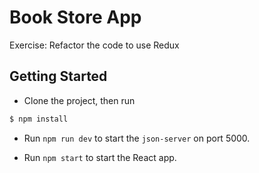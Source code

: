 # Book Store App

Exercise: Refactor the code to use Redux

## Getting Started

-   Clone the project, then run

```bash
$ npm install
```

-   Run `npm run dev` to start the `json-server` on port 5000.

-   Run `npm start` to start the React app.
